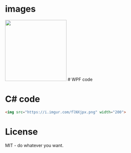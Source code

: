 
# images

<img src="https://i.imgur.com/flNXjpx.png" width="200">
# WPF code


# C# code
```html
<img src="https://i.imgur.com/flNXjpx.png" width="200">
```
# License
MIT - do whatever you want.
